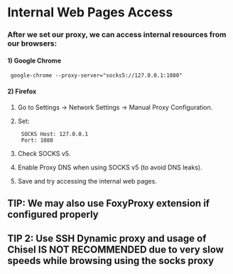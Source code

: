 # Internal Web Pages Access

### After we set our proxy, we can access internal resources from our browsers:

#### 1) Google Chrome

     google-chrome --proxy-server="socks5://127.0.0.1:1080"

#### 2) Firefox

1) Go to Settings → Network Settings → Manual Proxy Configuration.

2) Set:

        SOCKS Host: 127.0.0.1
        Port: 1080

3) Check SOCKS v5.

4) Enable Proxy DNS when using SOCKS v5 (to avoid DNS leaks).

5) Save and try accessing the internal web pages.


## TIP: We may also use FoxyProxy extension if configured properly

## TIP 2: Use SSH Dynamic proxy and usage of Chisel IS NOT RECOMMENDED due to very slow speeds while browsing using the socks proxy
